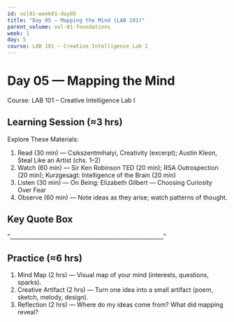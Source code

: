 ```yaml
---
id: vol01-week01-day05
title: "Day 05 — Mapping the Mind (LAB 101)"
parent_volume: vol-01-foundations
week: 1
day: 5
course: LAB 101 – Creative Intelligence Lab I
---
```


# Day 05 — Mapping the Mind
Course: LAB 101 – Creative Intelligence Lab I

## Learning Session (≈3 hrs)
Explore These Materials:
1. Read (30 min) — Csikszentmihalyi, Creativity (excerpt); Austin Kleon, Steal Like an Artist (chs. 1–2)  
2. Watch (60 min) — Sir Ken Robinson TED (20 min); RSA Outrospection (20 min); Kurzgesagt: Intelligence of the Brain (20 min)  
3. Listen (30 min) — On Being: Elizabeth Gilbert — Choosing Curiosity Over Fear  
4. Observe (60 min) — Note ideas as they arise; watch patterns of thought.

## Key Quote Box
“_______________________________________________________”

## Practice (≈6 hrs)
1. Mind Map (2 hrs) — Visual map of your mind (interests, questions, sparks).  
2. Creative Artifact (2 hrs) — Turn one idea into a small artifact (poem, sketch, melody, design).  
3. Reflection (2 hrs) — Where do my ideas come from? What did mapping reveal?

